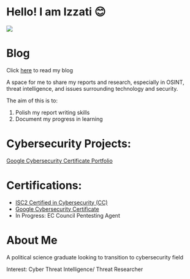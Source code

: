 # Hello! I am Izzati 😊

<a href="https://www.linkedin.com/in/nur-i-11517929b/"><img src="https://img.shields.io/badge/-LinkedIn-0072b1?&style=for-the-badge&logo=linkedin&logoColor=white" /></a>

#  Blog

Click <a href="https://izzati.bio">here</a> to read my blog

A space for me to share my reports and research, especially in OSINT, threat intelligence, and issues surrounding technology and security.

The aim of this is to:
1) Polish my report writing skills
2) Document my progress in learning
   
   

#  Cybersecurity Projects:
<a href="https://github.com/Appledoee/Google-Cybersecurity-Portfolio">Google Cybersecurity Certificate Portfolio</a>

#  Certifications:

<ul>
  <li><a href="https://www.credly.com/badges/515d7d81-d9f5-42a4-b008-c35817c76b80">ISC2 Certified in Cybersecurity (CC)</a></li>
   <li><a href="https://www.credly.com/badges/1679f6b8-ede8-4ba6-908f-8b96f7d29c39/accept_via_sign_in">Google Cybersecurity Certificate</a></li>
  <li>In Progress: EC Council Pentesting Agent</li>
</ul>

# About Me

A political science graduate looking to transition to cybersecurity field 

Interest: Cyber Threat Intelligence/ Threat Researcher

